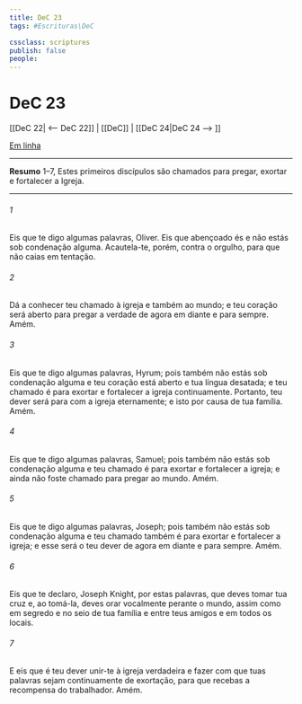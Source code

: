 ```yaml
---
title: DeC 23
tags: #Escrituras\DeC

cssclass: scriptures
publish: false
people:
---
```


# DeC 23
[[DeC 22| <-- DeC 22]] | [[DeC]] | [[DeC 24|DeC 24 --> ]]

[Em linha](https://churchofjesuschrist.org/study/scriptures/dc-testament/dc/23?lang=por)

---
__Resumo__
1–7, Estes primeiros discípulos são chamados para pregar, exortar e fortalecer a Igreja.

---
###### 1 
Eis que te digo algumas palavras, Oliver. Eis que abençoado és e não estás sob condenação alguma. Acautela-te, porém, contra o orgulho, para que não caias em tentação.

###### 2 
Dá a conhecer teu chamado à igreja e também ao mundo; e teu coração será aberto para pregar a verdade de agora em diante e para sempre. Amém.

###### 3 
Eis que te digo algumas palavras, Hyrum; pois também não estás sob condenação alguma e teu coração está aberto e tua língua desatada; e teu chamado é para exortar e fortalecer a igreja continuamente. Portanto, teu dever será para com a igreja eternamente; e isto por causa de tua família. Amém.

###### 4 
Eis que te digo algumas palavras, Samuel; pois também não estás sob condenação alguma e teu chamado é para exortar e fortalecer a igreja; e ainda não foste chamado para pregar ao mundo. Amém.

###### 5 
Eis que te digo algumas palavras, Joseph; pois também não estás sob condenação alguma e teu chamado também é para exortar e fortalecer a igreja; e esse será o teu dever de agora em diante e para sempre. Amém.

###### 6 
Eis que te declaro, Joseph Knight, por estas palavras, que deves tomar tua cruz e, ao tomá-la, deves orar vocalmente perante o mundo, assim como em segredo e no seio de tua família e entre teus amigos e em todos os locais.

###### 7 
E eis que é teu dever unir-te à igreja verdadeira e fazer com que tuas palavras sejam continuamente de exortação, para que recebas a recompensa do trabalhador. Amém.

